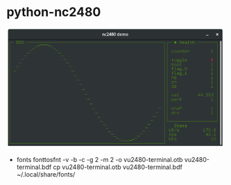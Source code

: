 # python-nc2480

![demo](https://github.com/mdcb/python-nc2480/blob/master/nc2480.png "demo")



+ fonts
fonttosfnt -v -b -c -g 2 -m 2 -o vu2480-terminal.otb vu2480-terminal.bdf
cp vu2480-terminal.otb vu2480-terminal.bdf ~/.local/share/fonts/

